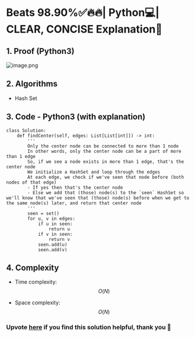 # Beats 98.90%✅🔥🔥| Python💻| CLEAR, CONCISE Explanation📗

## 1. Proof (Python3)
<!-- Describe your first thoughts on how to solve this problem. -->
![image.png](https://assets.leetcode.com/users/images/b1cac041-0ab8-4b57-b47c-725d3943b035_1719498994.4270878.png)

## 2. Algorithms
* Hash Set

## 3. Code - Python3 (with explanation)
```python3 []
class Solution:
    def findCenter(self, edges: List[List[int]]) -> int:
        '''
        Only the center node can be connected to more than 1 node
        In other words, only the center node can be a part of more than 1 edge
        So, if we see a node exists in more than 1 edge, that's the center node
        We initialize a HashSet and loop through the edges
        At each edge, we check if we've seen that node before (both nodes of that edge)
        - If yes then that's the center node
        - Else we add that (those) node(s) to the `seen` HashSet so we'll know that we've seen that (those) node(s) before when we get to the same node(s) later, and return that center node
        '''
        seen = set()
        for u, v in edges:
            if u in seen:
                return u
            if v in seen:
                return v
            seen.add(u)
            seen.add(v)
```

## 4. Complexity
- Time complexity: $$O(N)$$
<!-- Add your time complexity here, e.g. $$O(n)$$ -->

- Space complexity: $$O(N)$$
<!-- Add your space complexity here, e.g. $$O(n)$$ -->

### Upvote [here](https://leetcode.com/problems/find-center-of-star-graph/solutions/5378501/beats-98-90-python-clear-concise-explanation) if you find this solution helpful, thank you 🤍
